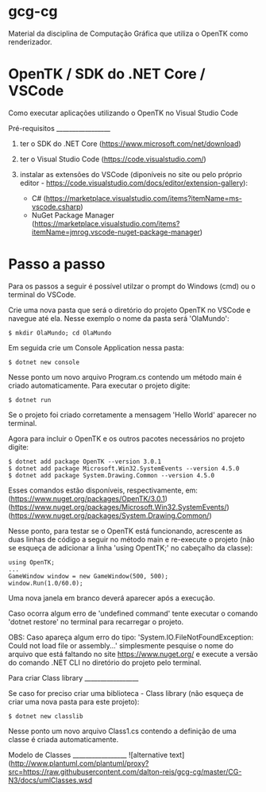 # gcg-cg
Material da disciplina de Computação Gráfica que utiliza o OpenTK como renderizador.

# OpenTK / SDK do .NET Core / VSCode
Como executar aplicações utilizando o OpenTK no Visual Studio Code

Pré-requisitos _________________

1) ter o SDK do .NET Core (https://www.microsoft.com/net/download)

2) ter o Visual Studio Code (https://code.visualstudio.com/)

3) instalar as extensões do VSCode (diponíveis no site ou pelo próprio editor - https://code.visualstudio.com/docs/editor/extension-gallery):
   - C# (https://marketplace.visualstudio.com/items?itemName=ms-vscode.csharp)
   - NuGet Package Manager (https://marketplace.visualstudio.com/items?itemName=jmrog.vscode-nuget-package-manager)

# Passo a passo
   Para os passos a seguir é possível utilzar o prompt do Windows (cmd) ou o terminal do VSCode.

Crie uma nova pasta que será o diretório do projeto OpenTK no VSCode e navegue até ela. Nesse exemplo o nome da pasta será 'OlaMundo':

	$ mkdir OlaMundo; cd OlaMundo

Em seguida crie um Console Application nessa pasta:

	$ dotnet new console

Nesse ponto um novo arquivo Program.cs contendo um método main é criado automaticamente. Para executar o projeto digite:

	$ dotnet run

Se o projeto foi criado corretamente a mensagem 'Hello World' aparecer no terminal.

Agora para incluir o OpenTK e os outros pacotes necessários no projeto digite:

	$ dotnet add package OpenTK --version 3.0.1
	$ dotnet add package Microsoft.Win32.SystemEvents --version 4.5.0
	$ dotnet add package System.Drawing.Common --version 4.5.0

Esses comandos estão disponíveis, respectivamente, em:
	(https://www.nuget.org/packages/OpenTK/3.0.1)
	(https://www.nuget.org/packages/Microsoft.Win32.SystemEvents/)
	(https://www.nuget.org/packages/System.Drawing.Common/)

Nesse ponto, para testar se o OpenTK está funcionando, acrescente as duas linhas de código a seguir no método main e re-execute o projeto (não se esqueça de adicionar a linha 'using OpentTK;' no cabeçalho da classe):

	using OpenTK;
	...
	GameWindow window = new GameWindow(500, 500);
	window.Run(1.0/60.0);


Uma nova janela em branco deverá aparecer após a execução.

Caso ocorra algum erro de 'undefined command' tente executar o comando 'dotnet restore' no terminal para recarregar o projeto.

OBS: Caso apareça algum erro do tipo:
	'System.IO.FileNotFoundException: Could not load file or assembly...' 
simplesmente pesquise o nome do arquivo que está faltando no site https://www.nuget.org/ e execute a versão do comando .NET CLI no diretório do projeto pelo terminal.

Para criar Class library _________________

Se caso for preciso criar uma biblioteca - Class library (não esqueça de criar uma nova pasta para este projeto):

	$ dotnet new classlib

Nesse ponto um novo arquivo Class1.cs contendo a definição de uma classe é criada automaticamente.

Modelo de Classes _________________
![alternative text](http://www.plantuml.com/plantuml/proxy?src=https://raw.githubusercontent.com/dalton-reis/gcg-cg/master/CG-N3/docs/umlClasses.wsd